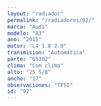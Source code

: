 ```yaml
---
layout: "radiador"
permalink: "/radiadores/92/"
marca: "Audi"
modelo: "A3"
ano: "2015"
motor: "L4 1.8 2.0"
transmision: "Automática"
parte: "65302"
clima: "Con clima"
alto: "25 5/8"
ancho: "17"
observaciones: "TFSI"
id: "92"
---
```



